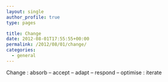 ```yaml
---
layout: single
author_profile: true
type: pages

title: Change
date: 2012-08-01T17:55:55+00:00
permalink: /2012/08/01/change/
categories:
  - general
---
```

Change : absorb &#8211; accept &#8211; adapt &#8211; respond &#8211; optimise : iterate
